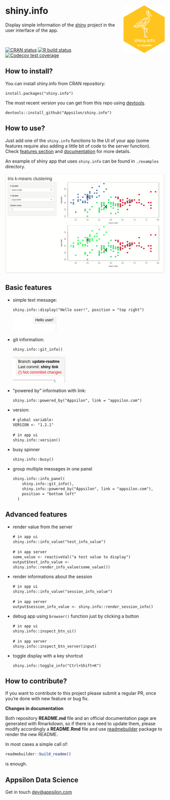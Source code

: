 
<link href="http://fonts.googleapis.com/css?family=Maven+Pro:400,700|Inconsolata" rel="stylesheet" type="text/css">
<link href='docs/style.css' rel='stylesheet' type='text/css'>

# shiny.info <a href='https://github.com/Appsilon/shiny.info'><img src='inst/assets/README_files/logo.png' align="right" height="150" /></a>

<div class="subheader">

Display simple information of the [shiny](https://shiny.rstudio.com/)
project in the user interface of the app.

</div>

</br>

<!-- badges: start -->

[![CRAN
status](https://www.r-pkg.org/badges/version/shiny.info)](https://cran.r-project.org/package=shiny.info)
[![R build
status](https://github.com/Appsilon/shiny.info/workflows/R-CMD-check/badge.svg)](https://github.com/Appsilon/shiny.info/actions?workflow=R-CMD-check)
[![Codecov test
coverage](https://codecov.io/gh/Appsilon/shiny.info/branch/master/graph/badge.svg)](https://codecov.io/gh/Appsilon/shiny.info?branch=master)
<!-- badges: end -->

<div class="section level2">

## How to install?

You can install shiny.info from CRAN repository:

    install.packages("shiny.info")

The most recent version you can get from this repo using
[devtools](https://github.com/hadley/devtools).

    devtools::install_github("Appsilon/shiny.info")

## How to use?

Just add one of the `shiny.info` functions to the UI of your app (some
features require also adding a little bit of code to the server
function). Check [features section](#basic-features) and
[documentation](https://cran.r-project.org/web/packages/shiny.info/shiny.info.pdf)
for more details.

An example of shiny app that uses `shiny.info` can be found in
`./examples` directory.

![](inst/assets/README_files/example.gif)

## Basic features

  - simple text message:
    
        shiny.info::display("Hello user!", position = "top right")
    
    ![](inst/assets/README_files/display.png)

  - git information:
    
        shiny.info::git_info()
    
    ![](inst/assets/README_files/git.png)

  - “powered by” information with link:
    
        shiny.info::powered_by("Appsilon", link = "appsilon.com")

  - version:
    
        # global variable:
        VERSION <- "1.2.1"
        
        # in app ui
        shiny.info::version()

  - busy spinner
    
        shiny.info::busy()

  - group multiple messages in one panel
    
        shiny.info::info_panel(
            shiny.info::git_info(),
            shiny.info::powered_by("Appsilon", link = "appsilon.com"),
            position = "bottom left"
          )

## Advanced features

  - render value from the server
    
        # in app ui
        shiny.info::info_value("test_info_value")
        
        # in app server
        some_value <- reactiveVal("a test value to display")
        output$test_info_value <- shiny.info::render_info_value(some_value())

  - render informations about the session
    
        # in app ui
        shiny.info::info_value("session_info_value")
        
        # in app server
        output$session_info_value <- shiny.info::render_session_info()

  - debug app using `browser()` function just by clicking a button
    
        # in app ui
        shiny.info::inspect_btn_ui()
        
        # in app server
        shiny.info::inspect_btn_server(input)

  - toggle display with a key shortcut
    
        shiny.info::toggle_info("Ctrl+Shift+K")

## How to contribute?

If you want to contribute to this project please submit a regular PR,
once you’re done with new feature or bug fix.<br>

**Changes in documentation**

Both repository **README.md** file and an official documentation page
are generated with Rmarkdown, so if there is a need to update them,
please modify accordingly a **README.Rmd** file and use
[readmebuilder](https://github.com/Appsilon/readmebuilder) package to
render the new README.

In most cases a simple call of:

``` r
readmebuilder::build_readme()
```

is enough.

## Appsilon Data Science

Get in touch [dev@appsilon.com](dev@appsilon.com)

</div>
